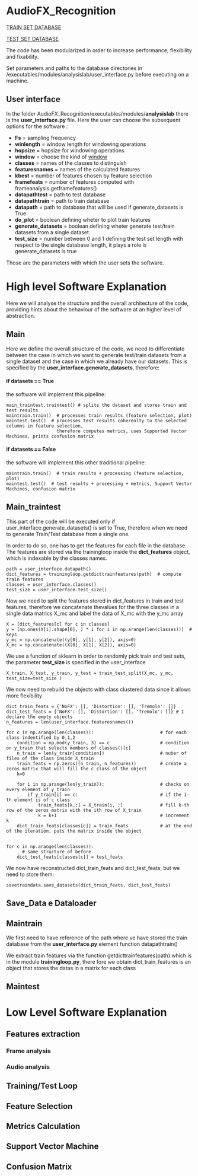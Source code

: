 # AudioFX_Recognition

[TRAIN SET DATABASE](https://drive.google.com/open?id=1O-mknCcecjtjRaeVAByxE91e5WFRzXLq)

[TEST SET DATABASE](https://drive.google.com/open?id=1jKyQA0UR4X2FsTq4ugXZaM8vCet6dPoG)


The code has been modularized in order to increase performance, flexibility and fixability.

Set parameters and paths to the database directories  in /executables/modules/analysislab/user_interface.py before executing on a machine.

## User interface 

In the folder AudioFX_Recognition/executables/modules/**analysislab** there is the **user_interface.py** file.
Here the user can choose the subsequent options for the software :

- **Fs** = sampling frequency
- **winlength** = window length for windowing operations
- **hopsize** = hopsize for windowing operations
- **window** = choose the kind of [window](https://docs.scipy.org/doc/scipy/reference/generated/scipy.signal.get_window.html)
- **classes** = names of the classes to distinguish 
- **featuresnames** = names of the calculated features
- **kbest** = number of features chosen by feature selection
- **framefeats** = number of features computed with frameanalysis.getframefeatures()
- **datapathtest** = path to test database
- **datapathtrain** = path to train database
- **datapath** = path to database that will be used if generate_datasets is True
- **do_plot**  = boolean defining wheter to plot train features
- **generate_datasets**  = boolean defining wheter generate test/train datasets from a single dataset
- **test_size**  = number between 0 and 1 defining the test set length with respect to the single database length, it plays a role is generate_datasets is true

Those are the parameters with which the user sets the software.

# High level Software Explanation
Here we will analyse the structure and the overall architecture of the code, providing hints about the behaviour of the software at an higher level of abstraction.

## Main
Here we define the overall structure of the code, we need to differentiate between the case in which we want to generate test/train 
datasets from a single dataset and the case in which we already have our datasets. 
This is specified by the **user_interface.generate_datasets**, therefore:

#### if datasets == True
 the software will implement this pipeline: 
   
    main_traintest.traintest() # splits the dataset and stores train and test results
    maintrain.train()  # processes train results (feature selection, plot)
    maintest.test()  # processes test results coherenlty to the selected columns in feature selection, 
                       therefore computes metrics, uses Supported Vector Machines, prints confusion matrix
    
#### if datasets == False
the software will implement this other traditional pipeline:
   
    maintrain.train()  # train results + processing (feature selection, plot)
    maintest.test()  # test results + processing + metrics, Support Vector Machines, confusion matrix
  
## Main_traintest

This part of the code will be executed only if user_interface.generate_datasets() is set to True, therefore when we need to generate Train/Test database from a single one.

In order to do so, one has to get the features for each file in the database. 
The features are stored via the trainingloop inside the **dict_features** object, which is indexable by the classes names.

    path = user_interface.datapath()
    dict_features = trainingloop.getdicttrainfeatures(path)  # compute train features
    classes = user_interface.classes()
    test_size = user_interface.test_size()

Now we need to split the features stored in dict_features in train and test features, therefore we concatenate thevalues for the three classes in a single data matrics X_mc and label the data of X_mc with the y_mc array

    X = [dict_features[c] for c in classes]
    y = [np.ones(X[i].shape[0], ) * i for i in np.arange(len(classes))]  # keys
    y_mc = np.concatenate((y[0], y[1], y[2]), axis=0)
    X_mc = np.concatenate((X[0], X[1], X[2]), axis=0)

We use a function of sklearn in order to randomly pick train and test sets, the parameter **test_size** is specified in the user_interface

    X_train, X_test, y_train, y_test = train_test_split(X_mc, y_mc, test_size=test_size )

We now need to rebuild the objects with class clustered data since it allows more flexibility 

    dict_train_feats = {'NoFX': [], 'Distortion': [], 'Tremolo': []}
    dict_test_feats = {'NoFX': [], 'Distortion': [], 'Tremolo': []} # I declare the empty objects 
    n_features = len(user_interface.featuresnames()) 
    
    for c in np.arange(len(classes)):                         # for each class indentified by 0,1,2
        condition = np.mod(y_train, 3) == c                   # condition on y_train that selects members of classes()[c]
        n_train = len(y_train[condition])                     # nuber of files of the class inside X_train
        train_feats = np.zeros((n_train, n_features))         # create a zeros matrix that will fill the c class of the object
        k=0

        for i in np.arange(len(y_train)):                     # checks on every element of y_train                   
            if y_train[i] == c:                               # if the i-th element is of c class
                train_feats[k,:] = X_train[i, :]              # fill k-th row of the zeros matrix with the ith row of X_train
                k = k+1                                       # increment k
        dict_train_feats[classes[c]] = train_feats            # at the end of the iteration, puts the matrix inside the object
    

    for c in np.arange(len(classes)):
        . # same structure of before
        dict_test_feats[classes[c]] = test_feats

We now have reconstructed dict_train_feats and dict_test_feats, but we need to store them:

    savetraindata.save_datasets(dict_train_feats, dict_test_feats)

## Save_Data e Dataloader

## Maintrain

We first need to have reference of the path where ve have stored the train database from the **user_interface.py** element function datapathtrain()

We extract train features via the function  getdicttrainfeatures(path) which is in the module **trainingloop.py**, there fore we obtain 
dict_train_features is an object that stores the datas in a matrix for each class
## Maintest



# Low Level Software Explanation

## Features extraction

### Frame analysis
### Audio analysis

## Training/Test Loop

## Feature Selection

## Metrics Calculation

## Support Vector Machine

## Confusion Matrix

